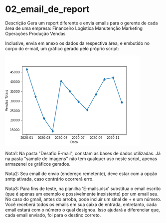 # 02_email_de_report
 
Descrição
Gera um report diferente e envia emails para o gerente de cada área de uma empresa:
Financeiro
Logística
Manutenção
Marketing
Operações
Produção
Vendas

Inclusive, envia em anexo os dados da respectiva área, e embutido no corpo do e-mail, um gráfico gerado pelo próprio script:

![Alt text](https://github.com/ihaveonesun/02_email_de_report/blob/main/sample%20de%20imagens/img_Vendas.png?raw=true)

Nota1: Na pasta "Desafio E-mail", constam as bases de dados utilizadas. Já na pasta "sample de imagens" não tem qualquer uso neste script, apenas armazenei os gráficos gerados.

Nota2: Seu email de envio (endereço remetente), deve estar com a opção smtp ativada, caso contrário ocorrerá erro.

Nota3: Para fins de teste, na planilha 'E-mails.xlsx' substitua o email escrito (que é apenas um exemplo e possivelmente inexistente) por um email seu. No caso do gmail, antes do arroba, pode incluir um sinal de + e um número. Você receberá todos os emails em sua caixa de entrada, entretanto, cada email estará com o número o qual designou. Isso ajudará a diferenciar que, cada email enviado, foi para o destino correto.

